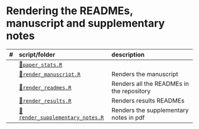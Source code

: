 
# Rendering the READMEs, manuscript and supplementary notes

| \# | script/folder                                                   | description                               |
| :- | :-------------------------------------------------------------- | :---------------------------------------- |
|    | [📄`paper_stats.R`](paper_stats.R)                               |                                           |
|    | [📄`render_manuscript.R`](render_manuscript.R)                   | Renders the manuscript                    |
|    | [📄`render_readmes.R`](render_readmes.R)                         | Renders all the READMEs in the repository |
|    | [📄`render_results.R`](render_results.R)                         | Renders results READMEs                   |
|    | [📄`render_supplementary_notes.R`](render_supplementary_notes.R) | Renders the supplementary notes in pdf    |
